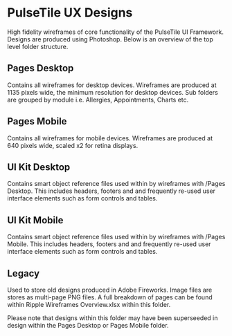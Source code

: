 # PulseTile UX Designs

High fidelity wireframes of core functionality of the PulseTile UI Framework. Designs are produced using Photoshop. Below is an overview of the top level folder structure.

## Pages Desktop

Contains all wireframes for desktop devices. Wireframes are produced at 1135 pixels wide, the minimum resolution for desktop devices. Sub folders are grouped by module i.e. Allergies, Appointments, Charts etc.

## Pages Mobile

Contains all wireframes for mobile devices. Wireframes are produced at 640 pixels wide, scaled x2 for retina displays.

## UI Kit Desktop

Contains smart object reference files used within by wireframes with /Pages Desktop. This includes headers, footers and and frequently re-used user interface elements such as form controls and tables.

## UI Kit Mobile

Contains smart object reference files used within by wireframes with /Pages Mobile. This includes headers, footers and and frequently re-used user interface elements such as form controls and tables.

## Legacy

Used to store old designs produced in Adobe Fireworks. Image files are stores as multi-page PNG files. A full breakdown of pages can be found within Ripple Wireframes Overview.xlsx within this folder.

Please note that designs within this folder may have been superseeded in design within the Pages Desktop or Pages Mobile folder.

